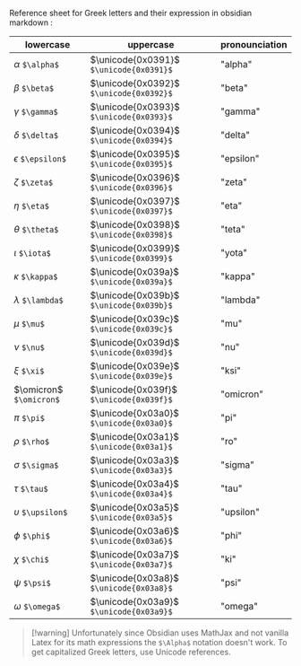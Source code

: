 Reference sheet for Greek letters and their expression in obsidian markdown :

lowercase | uppercase | pronounciation
-- | -- | --
 |$\alpha$ ```$\alpha$```|$\unicode{0x0391}$ ```$\unicode{0x0391}$```|"alpha"|
 |$\beta$ ```$\beta$```|$\unicode{0x0392}$ ```$\unicode{0x0392}$```|"beta"|
 |$\gamma$ ```$\gamma$```|$\unicode{0x0393}$ ```$\unicode{0x0393}$```|"gamma"|
 |$\delta$ ```$\delta$```|$\unicode{0x0394}$ ```$\unicode{0x0394}$```|"delta"|
 |$\epsilon$ ```$\epsilon$```|$\unicode{0x0395}$ ```$\unicode{0x0395}$```|"epsilon"|
 |$\zeta$ ```$\zeta$```|$\unicode{0x0396}$ ```$\unicode{0x0396}$```|"zeta"|
 |$\eta$ ```$\eta$```|$\unicode{0x0397}$ ```$\unicode{0x0397}$```|"eta"|
 |$\theta$ ```$\theta$```|$\unicode{0x0398}$ ```$\unicode{0x0398}$```|"teta"|
 |$\iota$ ```$\iota$```|$\unicode{0x0399}$ ```$\unicode{0x0399}$```|"yota"|
 |$\kappa$ ```$\kappa$```|$\unicode{0x039a}$ ```$\unicode{0x039a}$```|"kappa"|
 |$\lambda$ ```$\lambda$```|$\unicode{0x039b}$ ```$\unicode{0x039b}$```|"lambda"|
 |$\mu$ ```$\mu$```|$\unicode{0x039c}$ ```$\unicode{0x039c}$```|"mu"|
 |$\nu$ ```$\nu$```|$\unicode{0x039d}$ ```$\unicode{0x039d}$```|"nu"|
 |$\xi$ ```$\xi$```|$\unicode{0x039e}$ ```$\unicode{0x039e}$```|"ksi"|
 |$\omicron$ ```$\omicron$```|$\unicode{0x039f}$ ```$\unicode{0x039f}$```|"omicron"|
 |$\pi$ ```$\pi$```|$\unicode{0x03a0}$ ```$\unicode{0x03a0}$```|"pi"|
 |$\rho$ ```$\rho$```|$\unicode{0x03a1}$ ```$\unicode{0x03a1}$```|"ro"|
 |$\sigma$ ```$\sigma$```|$\unicode{0x03a3}$ ```$\unicode{0x03a3}$```|"sigma"|
 |$\tau$ ```$\tau$```|$\unicode{0x03a4}$ ```$\unicode{0x03a4}$```|"tau"|
 |$\upsilon$ ```$\upsilon$```|$\unicode{0x03a5}$ ```$\unicode{0x03a5}$```|"upsilon"|
 |$\phi$ ```$\phi$```|$\unicode{0x03a6}$ ```$\unicode{0x03a6}$```|"phi"|
 |$\chi$ ```$\chi$```|$\unicode{0x03a7}$ ```$\unicode{0x03a7}$```|"ki"|
 |$\psi$ ```$\psi$```|$\unicode{0x03a8}$ ```$\unicode{0x03a8}$```|"psi"|
 |$\omega$ ```$\omega$```|$\unicode{0x03a9}$ ```$\unicode{0x03a9}$```|"omega"|

> [!warning] Unfortunately since Obsidian uses MathJax and not vanilla Latex for its math expressions the ```$\Alpha$``` notation doesn't work. To get capitalized Greek letters, use Unicode references.

